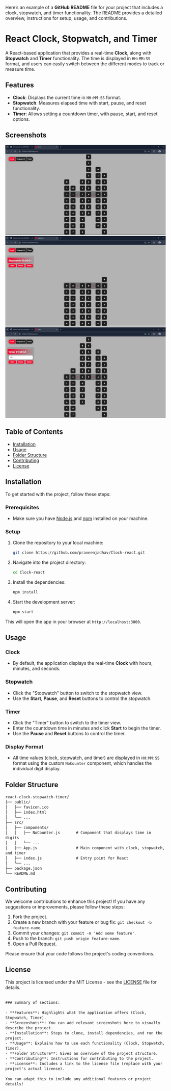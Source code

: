 Here’s an example of a **GitHub README** file for your project that includes a clock, stopwatch, and timer functionality. The README provides a detailed overview, instructions for setup, usage, and contributions.

# React Clock, Stopwatch, and Timer

A React-based application that provides a real-time **Clock**, along with **Stopwatch** and **Timer** functionality. The time is displayed in `HH:MM:SS` format, and users can easily switch between the different modes to track or measure time.

## Features

- **Clock**: Displays the current time in `HH:MM:SS` format.
- **Stopwatch**: Measures elapsed time with start, pause, and reset functionality.
- **Timer**: Allows setting a countdown timer, with pause, start, and reset options.

## Screenshots

![Clock View](screenshots/clock-view.png)
![Stopwatch View](screenshots/stopwatch-view.png)
![Timer View](screenshots/timer-view.png)

## Table of Contents

- [Installation](#installation)
- [Usage](#usage)
- [Folder Structure](#folder-structure)
- [Contributing](#contributing)
- [License](#license)

## Installation

To get started with the project, follow these steps:

### Prerequisites

- Make sure you have [Node.js](https://nodejs.org/) and [npm](https://www.npmjs.com/) installed on your machine.

### Setup

1. Clone the repository to your local machine:

   ```bash
   git clone https://github.com/praveenjadhav/Clock-react.git
   ```

2. Navigate into the project directory:

   ```bash
   cd Clock-react
   ```

3. Install the dependencies:

   ```bash
   npm install
   ```

4. Start the development server:

   ```bash
   npm start
   ```

This will open the app in your browser at `http://localhost:3000`.

## Usage

### Clock

- By default, the application displays the real-time **Clock** with hours, minutes, and seconds.

### Stopwatch

- Click the "Stopwatch" button to switch to the stopwatch view.
- Use the **Start**, **Pause**, and **Reset** buttons to control the stopwatch.

### Timer

- Click the "Timer" button to switch to the timer view.
- Enter the countdown time in minutes and click **Start** to begin the timer.
- Use the **Pause** and **Reset** buttons to control the timer.

### Display Format

- All time values (clock, stopwatch, and timer) are displayed in `HH:MM:SS` format using the custom `NoCounter` component, which handles the individual digit display.

## Folder Structure

```plaintext
react-clock-stopwatch-timer/
├── public/
│   ├── favicon.ico
│   ├── index.html
│   └── ...
├── src/
│   ├── components/
│   │   ├── NoCounter.js       # Component that displays time in digits
│   │   └── ...
│   ├── App.js                 # Main component with clock, stopwatch, and timer
│   ├── index.js               # Entry point for React
│   └── ...
├── package.json
└── README.md
```

## Contributing

We welcome contributions to enhance this project! If you have any suggestions or improvements, please follow these steps:

1. Fork the project.
2. Create a new branch with your feature or bug fix: `git checkout -b feature-name`.
3. Commit your changes: `git commit -m 'Add some feature'`.
4. Push to the branch: `git push origin feature-name`.
5. Open a Pull Request.

Please ensure that your code follows the project's coding conventions.

## License

This project is licensed under the MIT License - see the [LICENSE](LICENSE) file for details.
```

### Summary of sections:

- **Features**: Highlights what the application offers (Clock, Stopwatch, Timer).
- **Screenshots**: You can add relevant screenshots here to visually describe the project.
- **Installation**: Steps to clone, install dependencies, and run the project.
- **Usage**: Explains how to use each functionality (Clock, Stopwatch, Timer).
- **Folder Structure**: Gives an overview of the project structure.
- **Contributing**: Instructions for contributing to the project.
- **License**: Includes a link to the license file (replace with your project's actual license).

You can adapt this to include any additional features or project details!
